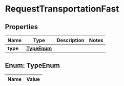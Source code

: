 

# RequestTransportationFast

## Properties

Name | Type | Description | Notes
------------ | ------------- | ------------- | -------------
**type** | [**TypeEnum**](#TypeEnum) |  | 


## Enum: TypeEnum

Name | Value
---- | -----




